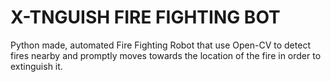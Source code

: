 # X-TNGUISH FIRE FIGHTING BOT
Python made, automated Fire Fighting Robot that use Open-CV to detect fires nearby and promptly moves towards the location of the fire in order to extinguish it.
